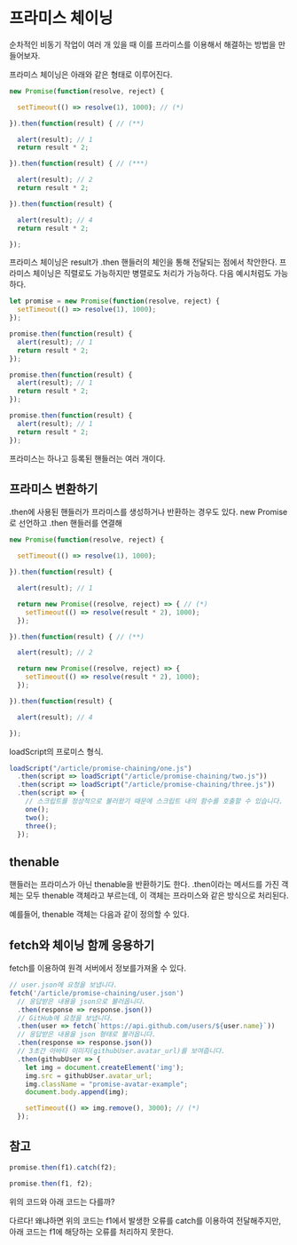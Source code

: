 # 프라미스 체이닝

순차적인 비동기 작업이 여러 개 있을 때 이를 프라미스를 이용해서 해결하는 방법을 만들어보자.

프라미스 체이닝은 아래와 같은 형태로 이루어진다. 

```js
new Promise(function(resolve, reject) {

  setTimeout(() => resolve(1), 1000); // (*)

}).then(function(result) { // (**)

  alert(result); // 1
  return result * 2;

}).then(function(result) { // (***)

  alert(result); // 2
  return result * 2;

}).then(function(result) {

  alert(result); // 4
  return result * 2;

});
```

프라미스 체이닝은 result가 .then 핸들러의 체인을 통해 전달되는 점에서 착안한다. 프라미스 체이닝은 직렬로도 가능하지만 병렬로도 처리가 가능하다. 다음 예시처럼도 가능하다. 

```js
let promise = new Promise(function(resolve, reject) {
  setTimeout(() => resolve(1), 1000);
});

promise.then(function(result) {
  alert(result); // 1
  return result * 2;
});

promise.then(function(result) {
  alert(result); // 1
  return result * 2;
});

promise.then(function(result) {
  alert(result); // 1
  return result * 2;
});
```

프라미스는 하나고 등록된 핸들러는 여러 개이다. 

## 프라미스 변환하기

.then에 사용된 핸들러가 프라미스를 생성하거나 반환하는 경우도 있다. new Promise로 선언하고 .then 핸들러를 연결해 

```js
new Promise(function(resolve, reject) {

  setTimeout(() => resolve(1), 1000);

}).then(function(result) {

  alert(result); // 1

  return new Promise((resolve, reject) => { // (*)
    setTimeout(() => resolve(result * 2), 1000);
  });

}).then(function(result) { // (**)

  alert(result); // 2

  return new Promise((resolve, reject) => {
    setTimeout(() => resolve(result * 2), 1000);
  });

}).then(function(result) {

  alert(result); // 4

});
```

loadScript의 프로미스 형식.

```js
loadScript("/article/promise-chaining/one.js")
  .then(script => loadScript("/article/promise-chaining/two.js"))
  .then(script => loadScript("/article/promise-chaining/three.js"))
  .then(script => {
    // 스크립트를 정상적으로 불러왔기 때문에 스크립트 내의 함수를 호출할 수 있습니다.
    one();
    two();
    three();
  });
```

## thenable

핸들러는 프라미스가 아닌 thenable을 반환하기도 한다. .then이라는 메서드를 가진 객체는 모두 thenable 객체라고 부르는데, 이 객체는 프라미스와 같은 방식으로 처리된다. 

예를들어, thenable 객체는 다음과 같이 정의할 수 있다. 

## fetch와 체이닝 함께 응용하기

fetch를 이용하여 원격 서버에서 정보를가져올 수 있다. 

```js
// user.json에 요청을 보냅니다.
fetch('/article/promise-chaining/user.json')
  // 응답받은 내용을 json으로 불러옵니다.
  .then(response => response.json())
  // GitHub에 요청을 보냅니다.
  .then(user => fetch(`https://api.github.com/users/${user.name}`))
  // 응답받은 내용을 json 형태로 불러옵니다.
  .then(response => response.json())
  // 3초간 아바타 이미지(githubUser.avatar_url)를 보여줍니다.
  .then(githubUser => {
    let img = document.createElement('img');
    img.src = githubUser.avatar_url;
    img.className = "promise-avatar-example";
    document.body.append(img);

    setTimeout(() => img.remove(), 3000); // (*)
  });
```

## 참고

```js
promise.then(f1).catch(f2);

promise.then(f1, f2);
```

위의 코드와 아래 코드는 다를까?

다르다! 왜냐하면 위의 코드는 f1에서 발생한 오류를 catch를 이용하여 전달해주지만, 아래 코드는 f1에 해당하는 오류를 처리하지 못한다. 